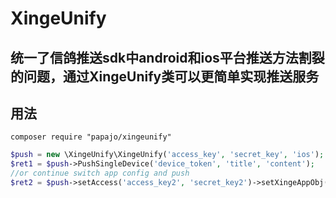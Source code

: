 # XingeUnify

## 统一了信鸽推送sdk中android和ios平台推送方法割裂的问题，通过XingeUnify类可以更简单实现推送服务

## 用法


```
composer require "papajo/xingeunify"
```

```php
$push = new \XingeUnify\XingeUnify('access_key', 'secret_key', 'ios');
$ret1 = $push->PushSingleDevice('device_token', 'title', 'content');
//or continue switch app config and push
$ret2 = $push->setAccess('access_key2', 'secret_key2')->setXingeAppObj('android')->setXingeMessObj()->PushSingleDevice('device_token', 'title', 'content');
```

